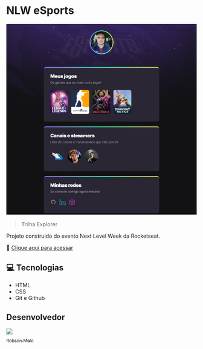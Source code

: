 # NLW eSports  

![preview](./.github/preview.png)

> Trilha Explorer

Projeto construido do evento Next Level Week da Rocketseat.

🔗 [Clique aqui para acessar](https://robsonmel0.github.io/nlw-esports-explorer)

## 💻 Tecnologias

- HTML
- CSS
- Git e Github

## Desenvolvedor

[<img src="https://avatars.githubusercontent.com/u/108908760?s=400&u=ebc82fa5a9a2eef663003b7d389f1013821c6541&v=4" width=60><br><sub>Robson Melo</sub>](https://github.com/RobsonMel0)















